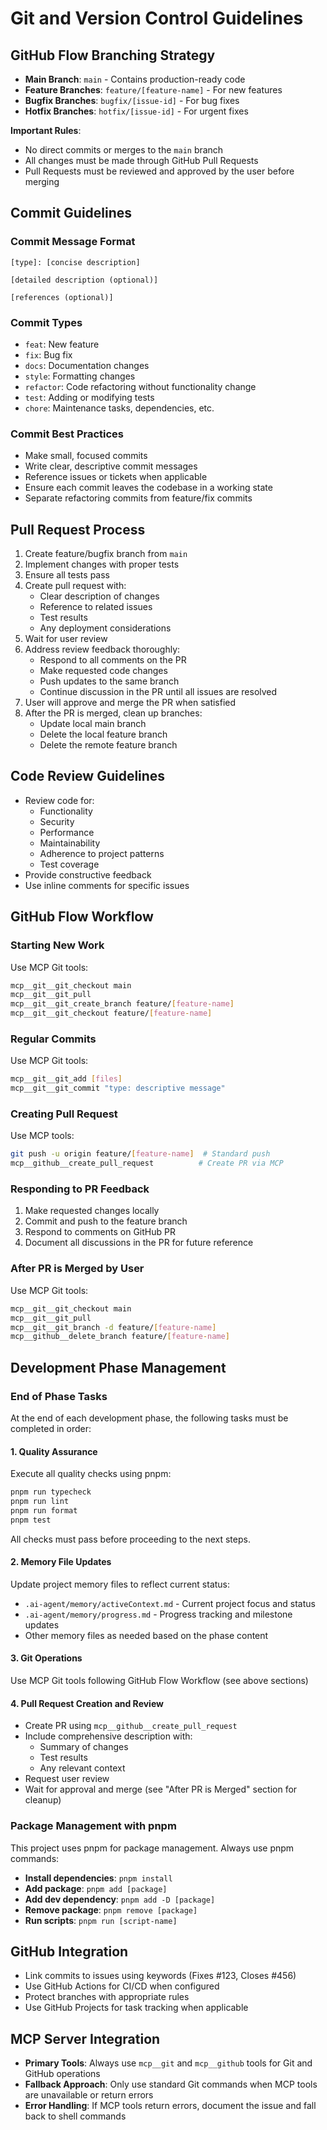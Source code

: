 # Git and Version Control Guidelines

## GitHub Flow Branching Strategy

- **Main Branch**: `main` - Contains production-ready code
- **Feature Branches**: `feature/[feature-name]` - For new features
- **Bugfix Branches**: `bugfix/[issue-id]` - For bug fixes
- **Hotfix Branches**: `hotfix/[issue-id]` - For urgent fixes

**Important Rules**:

- No direct commits or merges to the `main` branch
- All changes must be made through GitHub Pull Requests
- Pull Requests must be reviewed and approved by the user before merging

## Commit Guidelines

### Commit Message Format

```text
[type]: [concise description]

[detailed description (optional)]

[references (optional)]
```

### Commit Types

- `feat`: New feature
- `fix`: Bug fix
- `docs`: Documentation changes
- `style`: Formatting changes
- `refactor`: Code refactoring without functionality change
- `test`: Adding or modifying tests
- `chore`: Maintenance tasks, dependencies, etc.

### Commit Best Practices

- Make small, focused commits
- Write clear, descriptive commit messages
- Reference issues or tickets when applicable
- Ensure each commit leaves the codebase in a working state
- Separate refactoring commits from feature/fix commits

## Pull Request Process

1. Create feature/bugfix branch from `main`
2. Implement changes with proper tests
3. Ensure all tests pass
4. Create pull request with:
   - Clear description of changes
   - Reference to related issues
   - Test results
   - Any deployment considerations
5. Wait for user review
6. Address review feedback thoroughly:
   - Respond to all comments on the PR
   - Make requested code changes
   - Push updates to the same branch
   - Continue discussion in the PR until all issues are resolved
7. User will approve and merge the PR when satisfied
8. After the PR is merged, clean up branches:
   - Update local main branch
   - Delete the local feature branch
   - Delete the remote feature branch

## Code Review Guidelines

- Review code for:
  - Functionality
  - Security
  - Performance
  - Maintainability
  - Adherence to project patterns
  - Test coverage
- Provide constructive feedback
- Use inline comments for specific issues

## GitHub Flow Workflow

### Starting New Work

Use MCP Git tools:

```bash
mcp__git__git_checkout main
mcp__git__git_pull
mcp__git__git_create_branch feature/[feature-name]
mcp__git__git_checkout feature/[feature-name]
```

### Regular Commits

Use MCP Git tools:

```bash
mcp__git__git_add [files]
mcp__git__git_commit "type: descriptive message"
```

### Creating Pull Request

Use MCP tools:

```bash
git push -u origin feature/[feature-name]  # Standard push
mcp__github__create_pull_request          # Create PR via MCP
```

### Responding to PR Feedback

1. Make requested changes locally
2. Commit and push to the feature branch
3. Respond to comments on GitHub PR
4. Document all discussions in the PR for future reference

### After PR is Merged by User

Use MCP Git tools:

```bash
mcp__git__git_checkout main
mcp__git__git_pull
mcp__git__git_branch -d feature/[feature-name]
mcp__github__delete_branch feature/[feature-name]
```

## Development Phase Management

### End of Phase Tasks

At the end of each development phase, the following tasks must be completed in order:

#### 1. Quality Assurance

Execute all quality checks using pnpm:

```bash
pnpm run typecheck
pnpm run lint
pnpm run format
pnpm test
```

All checks must pass before proceeding to the next steps.

#### 2. Memory File Updates

Update project memory files to reflect current status:

- `.ai-agent/memory/activeContext.md` - Current project focus and status
- `.ai-agent/memory/progress.md` - Progress tracking and milestone updates
- Other memory files as needed based on the phase content

#### 3. Git Operations

Use MCP Git tools following GitHub Flow Workflow (see above sections)

#### 4. Pull Request Creation and Review

- Create PR using `mcp__github__create_pull_request`
- Include comprehensive description with:
  - Summary of changes
  - Test results
  - Any relevant context
- Request user review
- Wait for approval and merge (see "After PR is Merged" section for cleanup)

### Package Management with pnpm

This project uses pnpm for package management. Always use pnpm commands:

- **Install dependencies**: `pnpm install`
- **Add package**: `pnpm add [package]`
- **Add dev dependency**: `pnpm add -D [package]`
- **Remove package**: `pnpm remove [package]`
- **Run scripts**: `pnpm run [script-name]`

## GitHub Integration

- Link commits to issues using keywords (Fixes #123, Closes #456)
- Use GitHub Actions for CI/CD when configured
- Protect branches with appropriate rules
- Use GitHub Projects for task tracking when applicable

## MCP Server Integration

- **Primary Tools**: Always use `mcp__git` and `mcp__github` tools for Git and GitHub operations
- **Fallback Approach**: Only use standard Git commands when MCP tools are unavailable or return errors
- **Error Handling**: If MCP tools return errors, document the issue and fall back to shell commands
